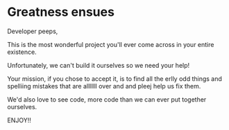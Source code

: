 # Greatness ensues

Developer peeps,

This is the most wonderful project you'll ever come across in your entire existence.

Unfortunately, we can't build it ourselves so we need your help!

Your mission, if you chose to accept it, is to find all the erlly odd things and spelliing mistakes that are alllllll over and and pleej help us fix them.

We'd also love to see code, more code than we can ever put together ourselves.
 
ENJOY!!